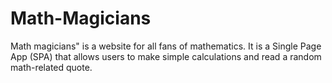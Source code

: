 # Math-Magicians
Math magicians" is a website for all fans of mathematics. It is a Single Page App (SPA) that allows users to  make simple calculations and read a random math-related quote.
